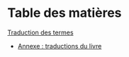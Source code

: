 # Table des matières

[Traduction des termes](translation-terms.md)

- [Annexe : traductions du livre](12_appendix/01_translations.md)

